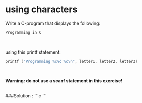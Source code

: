 # using characters 

Write a C-program that displays the following: <br>

```c 
Programming in C
```

 <br>

using this printf statement: <br>

```c
printf ("Programming %c%c %c\n", letter1, letter2, letter3)
```
<br>

**Warning: do not use a scanf statement in this exercise!**<br>

<br>
 ###Solution :
```c
```
